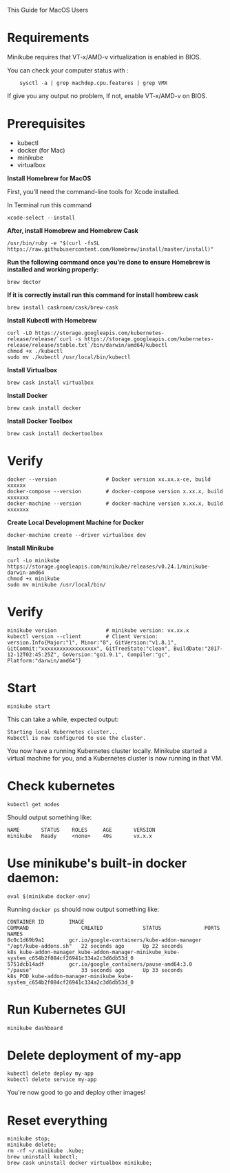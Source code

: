 This Guide for MacOS Users

# Requirements

Minikube requires that VT-x/AMD-v virtualization is enabled in BIOS.

You can check your computer status with : 
```
    sysctl -a | grep machdep.cpu.features | grep VMX
```

If give you any output no problem, If not, enable VT-x/AMD-v on BIOS.

# Prerequisites

- kubectl
- docker (for Mac)
- minikube
- virtualbox

**Install Homebrew for MacOS**

First, you’ll need the command-line tools for Xcode installed.

In Terminal run this command

```
xcode-select --install
```

**After, install Homebrew and Homebrew Cask**

```
/usr/bin/ruby -e "$(curl -fsSL https://raw.githubusercontent.com/Homebrew/install/master/install)"
```

**Run the following command once you’re done to ensure Homebrew is installed and working properly:**

```
brew doctor
```

**If it is correctly install run this command for install hombrew cask**

```
brew install caskroom/cask/brew-cask
```

**Install Kubectl with Homebrew**

```
curl -LO https://storage.googleapis.com/kubernetes-release/release/`curl -s https://storage.googleapis.com/kubernetes-release/release/stable.txt`/bin/darwin/amd64/kubectl
chmod +x ./kubectl
sudo mv ./kubectl /usr/local/bin/kubectl
```

**Install Virtualbox**

```
brew cask install virtualbox
```

**Install Docker**

```
brew cask install docker
```

**Install Docker Toolbox**

```
brew cask install dockertoolbox
```

# Verify

    docker --version                # Docker version xx.xx.x-ce, build xxxxxx
    docker-compose --version        # docker-compose version x.xx.x, build xxxxxxx
    docker-machine --version        # docker-machine version x.xx.x, build xxxxxxx


**Create Local Development Machine for Docker**

```
docker-machine create --driver virtualbox dev
```

**Install Minikube**

```
curl -Lo minikube https://storage.googleapis.com/minikube/releases/v0.24.1/minikube-darwin-amd64
chmod +x minikube
sudo mv minikube /usr/local/bin/
```

# Verify
    minikube version                # minikube version: vx.xx.x
    kubectl version --client        # Client Version: version.Info{Major:"1", Minor:"8", GitVersion:"v1.8.1", GitCommit:"xxxxxxxxxxxxxxxxxx", GitTreeState:"clean", BuildDate:"2017-12-12T02:45:25Z", GoVersion:"go1.9.1", Compiler:"gc", Platform:"darwin/amd64"}      
    
# Start

    minikube start
    
This can take a while, expected output:

    Starting local Kubernetes cluster...
    Kubectl is now configured to use the cluster.

You now have a running Kubernetes cluster locally.
Minikube started a virtual machine for you, and a Kubernetes cluster is now running in that VM.

# Check kubernetes

    kubectl get nodes
    
Should output something like:

    NAME       STATUS    ROLES     AGE       VERSION
    minikube   Ready     <none>    40s       vx.x.x
    
# Use minikube's built-in docker daemon:

    eval $(minikube docker-env)
    
Running `docker ps` should now output something like:

```
CONTAINER ID        IMAGE                                         COMMAND                 CREATED             STATUS              PORTS               NAMES
8c0c1d69b9a1        gcr.io/google-containers/kube-addon-manager   "/opt/kube-addons.sh"   22 seconds ago      Up 22 seconds                           k8s_kube-addon-manager_kube-addon-manager-minikube_kube-system_c654b2f084cf26941c334a2c3d6db53d_0
5751dcb14adf        gcr.io/google_containers/pause-amd64:3.0      "/pause"                33 seconds ago      Up 33 seconds                           k8s_POD_kube-addon-manager-minikube_kube-system_c654b2f084cf26941c334a2c3d6db53d_0
```
    
# Run Kubernetes GUI

    minikube dashboard
    
# Delete deployment of my-app

    kubectl delete deploy my-app
    kubectl delete service my-app
    
You're now good to go and deploy other images!

# Reset everything

    minikube stop;
    minikube delete;
    rm -rf ~/.minikube .kube;
    brew uninstall kubectl;
    brew cask uninstall docker virtualbox minikube;
